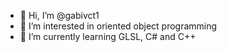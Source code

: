 - 👋 Hi, I’m @gabivct1
- 👀 I’m interested in oriented object programming
- 🌱 I’m currently learning GLSL, C# and C++

<!---
gabivct1/gabivct1 is a ✨ special ✨ repository because its `README.md` (this file) appears on your GitHub profile.
You can click the Preview link to take a look at your changes.
--->
